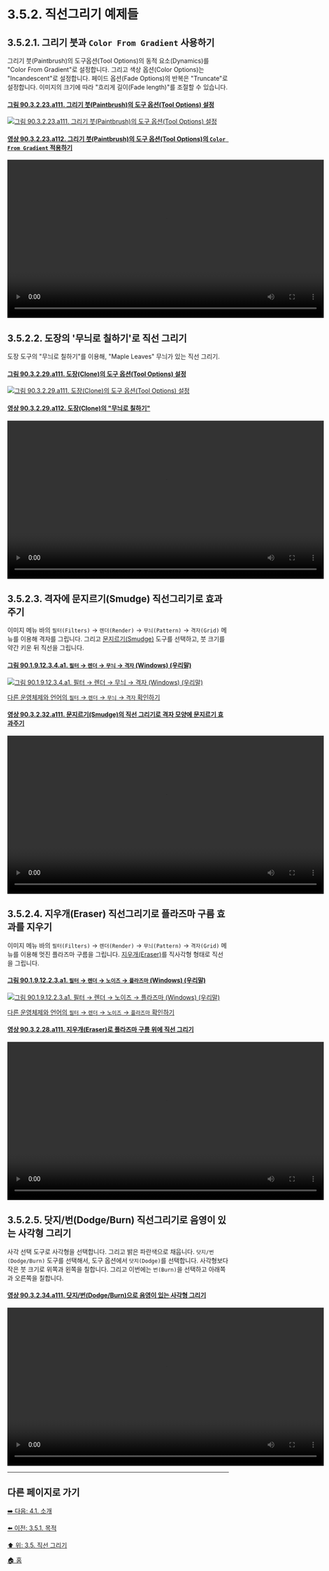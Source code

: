# 3.5.2. 직선그리기 예제들
## 3.5.2.1. 그리기 붓과 `Color From Gradient` 사용하기
그리기 붓(Paintbrush)의 도구옵션(Tool Options)의 동적 요소(Dynamics)를 "Color From Gradient"로 설정합니다. 그리고 색상 옵션(Color Options)는 "Incandescent"로 설정합니다. 페이드 옵션(Fade Options)의 반복은 "Truncate"로 설정합니다. 이미지의 크기에 따라 "흐리게 길이(Fade length)"를 조절할 수 있습니다.

#### [그림 90.3.2.23.a111. 그리기 붓(Paintbrush)의 도구 옵션(Tool Options) 설정](https://wonder13662.github.io/gimp/2.10.36_ko/90-03-02-tool_iconx-23-paintbrush.html#%EA%B7%B8%EB%A6%BC-903223a111-%EA%B7%B8%EB%A6%AC%EA%B8%B0-%EB%B6%93paintbrush%EC%9D%98-%EB%8F%84%EA%B5%AC-%EC%98%B5%EC%85%98tool-options-%EC%84%A4%EC%A0%95)
[![그림 90.3.2.23.a111. 그리기 붓(Paintbrush)의 도구 옵션(Tool Options) 설정](https://github.com/wonder13662/gimp/assets/15767104/bca225fa-05ed-4777-aef7-321eb8ec74d0)](https://wonder13662.github.io/gimp/2.10.36_ko/90-03-02-tool_iconx-23-paintbrush.html#%EA%B7%B8%EB%A6%BC-903223a111-%EA%B7%B8%EB%A6%AC%EA%B8%B0-%EB%B6%93paintbrush%EC%9D%98-%EB%8F%84%EA%B5%AC-%EC%98%B5%EC%85%98tool-options-%EC%84%A4%EC%A0%95)

#### [영상 90.3.2.23.a112. 그리기 붓(Paintbrush)의 도구 옵션(Tool Options)의 `Color From Gradient` 적용하기](https://wonder13662.github.io/gimp/2.10.36_ko/90-03-02-tool_iconx-23-paintbrush.html#%EC%98%81%EC%83%81-903223a112-%EA%B7%B8%EB%A6%AC%EA%B8%B0-%EB%B6%93paintbrush%EC%9D%98-%EB%8F%84%EA%B5%AC-%EC%98%B5%EC%85%98tool-options%EC%9D%98-color-from-gradient-%EC%A0%81%EC%9A%A9%ED%95%98%EA%B8%B0)
<video controls="controls" width="720" environment="MacOS:Sonoma 14.2.1 GIMP 2.10.36" src="https://github.com/wonder13662/gimp/assets/15767104/6215e2ac-b807-4732-b106-e37b2c0c2c82"></video>

## 3.5.2.2. 도장의 '무늬로 칠하기'로 직선 그리기
도장 도구의 "무늬로 칠하기"를 이용해, "Maple Leaves" 무늬가 있는 직선 그리기.

#### [그림 90.3.2.29.a111. 도장(Clone)의 도구 옵션(Tool Options) 설정](https://wonder13662.github.io/gimp/2.10.36_ko/90-03-02-tool_iconx-29-clone.html#%EA%B7%B8%EB%A6%BC-903229a111-%EB%8F%84%EC%9E%A5clone%EC%9D%98-%EB%8F%84%EA%B5%AC-%EC%98%B5%EC%85%98tool-options-%EC%84%A4%EC%A0%95)
[![그림 90.3.2.29.a111. 도장(Clone)의 도구 옵션(Tool Options) 설정](https://github.com/wonder13662/gimp/assets/15767104/7adca336-8467-44a2-9ff7-9fcf16919f61)](https://wonder13662.github.io/gimp/2.10.36_ko/90-03-02-tool_iconx-29-clone.html#%EA%B7%B8%EB%A6%BC-903229a111-%EB%8F%84%EC%9E%A5clone%EC%9D%98-%EB%8F%84%EA%B5%AC-%EC%98%B5%EC%85%98tool-options-%EC%84%A4%EC%A0%95)

#### [영상 90.3.2.29.a112. 도장(Clone)의 "무늬로 칠하기"](https://wonder13662.github.io/gimp/2.10.36_ko/90-03-02-tool_iconx-29-clone.html#%EC%98%81%EC%83%81-903229a112-%EB%8F%84%EC%9E%A5clone%EC%9D%98-%EB%AC%B4%EB%8A%AC%EB%A1%9C-%EC%B9%A0%ED%95%98%EA%B8%B0)
<video controls="controls" width="720" environment="MacOS:Sonoma 14.2.1 GIMP 2.10.36" src="https://github.com/wonder13662/gimp/assets/15767104/03865af2-1672-4732-a24e-a3764e9bef34"></video>

## 3.5.2.3. 격자에 문지르기(Smudge) 직선그리기로 효과주기
이미지 메뉴 바의 `필터(Filters)` → `렌더(Render)` → `무늬(Pattern)` → `격자(Grid)` 메뉴를 이용해 격자를 그립니다. 그리고 [문지르기(Smudge)](./14-03-16-smudge.md) 도구를 선택하고, 붓 크기를 약간 키운 뒤 직선을 그립니다.

#### [그림 90.1.9.12.3.4.a1. `필터` → `렌더` → `무늬` → `격자` (Windows) (우리말)](https://wonder13662.github.io/gimp/2.10.36_ko/90-01-09-filtersx-12-renderx-03-patternx-04-grid.html#%EA%B7%B8%EB%A6%BC-90191234a1-%ED%95%84%ED%84%B0--%EB%A0%8C%EB%8D%94--%EB%AC%B4%EB%8A%AC--%EA%B2%A9%EC%9E%90-windows-%EC%9A%B0%EB%A6%AC%EB%A7%90)
[![그림 90.1.9.12.3.4.a1. `필터` → `렌더` → `무늬` → `격자` (Windows) (우리말)](https://github.com/wonder13662/gimp/assets/15767104/bd322dfe-1c14-4d1e-8bd1-fccfb04146ff)](https://wonder13662.github.io/gimp/2.10.36_ko/90-01-09-filtersx-12-renderx-03-patternx-04-grid.html#%EA%B7%B8%EB%A6%BC-90191234a1-%ED%95%84%ED%84%B0--%EB%A0%8C%EB%8D%94--%EB%AC%B4%EB%8A%AC--%EA%B2%A9%EC%9E%90-windows-%EC%9A%B0%EB%A6%AC%EB%A7%90)

[다른 운영체제와 언어의 `필터` → `렌더` → `무늬` → `격자` 확인하기](./90-01-09-filtersx-12-renderx-03-patternx-04-grid.md)

#### [영상 90.3.2.32.a111. 문지르기(Smudge)의 직선 그리기로 격자 모양에 문지르기 효과주기](https://wonder13662.github.io/gimp/2.10.36_ko/90-03-02-tool_iconx-32-smudge.html#%EC%98%81%EC%83%81-903232a111-%EB%AC%B8%EC%A7%80%EB%A5%B4%EA%B8%B0smudge%EC%9D%98-%EC%A7%81%EC%84%A0-%EA%B7%B8%EB%A6%AC%EA%B8%B0%EB%A1%9C-%EA%B2%A9%EC%9E%90-%EB%AA%A8%EC%96%91%EC%97%90-%EB%AC%B8%EC%A7%80%EB%A5%B4%EA%B8%B0-%ED%9A%A8%EA%B3%BC%EC%A3%BC%EA%B8%B0)
<video controls="controls" width="720" environment="MacOS:Sonoma 14.2.1 GIMP 2.10.36" src="https://github.com/wonder13662/gimp/assets/15767104/a040ac09-806b-47b5-ae25-2accfa6630c8"></video>

## 3.5.2.4. 지우개(Eraser) 직선그리기로 플라즈마 구름 효과를 지우기
이미지 메뉴 바의 `필터(Filters)` → `렌더(Render)` → `무늬(Pattern)` → `격자(Grid)` 메뉴를 이용해 멋진 플라즈마 구름을 그립니다. [지우개(Eraser)](./14-03-09-eraser.md)를 직사각형 형태로 직선을 그립니다.

#### [그림 90.1.9.12.2.3.a1. `필터` → `렌더` → `노이즈` → `플라즈마` (Windows) (우리말)](https://wonder13662.github.io/gimp/2.10.36_ko/90-01-09-filtersx-12-renderx-02-noisex-03-plasma.html#%EA%B7%B8%EB%A6%BC-90191223a1-%ED%95%84%ED%84%B0--%EB%A0%8C%EB%8D%94--%EB%85%B8%EC%9D%B4%EC%A6%88--%ED%94%8C%EB%9D%BC%EC%A6%88%EB%A7%88-windows-%EC%9A%B0%EB%A6%AC%EB%A7%90)
[![그림 90.1.9.12.2.3.a1. `필터` → `렌더` → `노이즈` → `플라즈마` (Windows) (우리말)](https://github.com/wonder13662/gimp/assets/15767104/12b3c52e-4f22-41cc-a65f-6e18edfc48c8)](https://wonder13662.github.io/gimp/2.10.36_ko/90-01-09-filtersx-12-renderx-02-noisex-03-plasma.html#%EA%B7%B8%EB%A6%BC-90191223a1-%ED%95%84%ED%84%B0--%EB%A0%8C%EB%8D%94--%EB%85%B8%EC%9D%B4%EC%A6%88--%ED%94%8C%EB%9D%BC%EC%A6%88%EB%A7%88-windows-%EC%9A%B0%EB%A6%AC%EB%A7%90)

[다른 운영체제와 언어의 `필터` → `렌더` → `노이즈` → `플라즈마` 확인하기](./90-01-09-filtersx-12-renderx-02-noisex-03-plasma.md)

#### [영상 90.3.2.28.a111. 지우개(Eraser)로 플라즈마 구름 위에 직선 그리기](https://wonder13662.github.io/gimp/2.10.36_ko/90-03-02-tool_iconx-28-eraser.html#%EC%98%81%EC%83%81-903228a111-%EC%A7%80%EC%9A%B0%EA%B0%9Ceraser%EB%A1%9C-%ED%94%8C%EB%9D%BC%EC%A6%88%EB%A7%88-%EA%B5%AC%EB%A6%84-%EC%9C%84%EC%97%90-%EC%A7%81%EC%84%A0-%EA%B7%B8%EB%A6%AC%EA%B8%B0)
<video controls="controls" width="720" environment="MacOS:Sonoma 14.2.1 GIMP 2.10.36" src="https://github.com/wonder13662/gimp/assets/15767104/6b7f59a3-84c4-4a70-b5f3-b7ad44e04db4"></video>

## 3.5.2.5. 닷지/번(Dodge/Burn) 직선그리기로 음영이 있는 사각형 그리기
사각 선택 도구로 사각형을 선택합니다. 그리고 밝은 파란색으로 채웁니다. `닷지/번(Dodge/Burn)` 도구를 선택해서, 도구 옵션에서 `닷지(Dodge)`를 선택합니다. 사각형보다 작은 붓 크기로 위쪽과 왼쪽을 칠합니다. 그리고 이번에는 `번(Burn)`을 선택하고 아래쪽과 오른쪽을 칠합니다.

#### [영상 90.3.2.34.a111. 닷지/번(Dodge/Burn)으로 음영이 있는 사각형 그리기](https://wonder13662.github.io/gimp/2.10.36_ko/90-03-02-tool_iconx-34-dodge_burn.html#%EC%98%81%EC%83%81-903234a111-%EB%8B%B7%EC%A7%80%EB%B2%88dodgeburn%EC%9C%BC%EB%A1%9C-%EC%9D%8C%EC%98%81%EC%9D%B4-%EC%9E%88%EB%8A%94-%EC%82%AC%EA%B0%81%ED%98%95-%EA%B7%B8%EB%A6%AC%EA%B8%B0)
<video controls="controls" width="720" environment="MacOS:Sonoma 14.2.1 GIMP 2.10.36" src="https://github.com/wonder13662/gimp/assets/15767104/871afdd6-a44c-4005-9322-84a474f23b17"></video>

***

## 다른 페이지로 가기

[➡️ 다음: 4.1. 소개](./04-01-introduction.md)

[⬅️ 이전: 3.5.1. 목적](./03-05-01-intention.md)

[⬆️ 위: 3.5. 직선 그리기](./03-05-00-how-to-draw-straight-lines.md)

[🏠 홈](./00-home.md)
